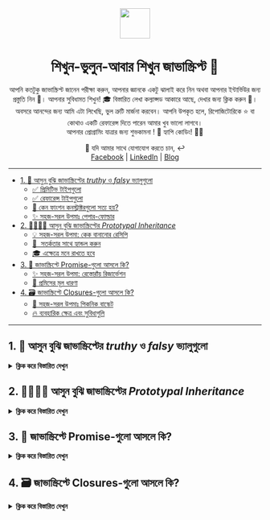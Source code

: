 <div align="center">
  <img height="60" src="https://img.icons8.com/color/344/javascript.png">
  <h1>শিখুন-ভুলুন-আবার শিখুন জাভাস্ক্রিপ্ট 🔄</h1>
</div>

<p align="center">
আপনি কতটুকু জাভাস্ক্রিপ্ট জানেন পরীক্ষা করুন, আপনার জ্ঞানকে একটু ঝালাই করে নিন অথবা আপনার ইন্টার্ভিউর জন্য প্রস্তুতি নিন 💪। আপনার সুবিধামত শিখুন! 🎓 বিস্তারিত লেখা কল্যাপ্সড আকারে আছে, দেখার জন্য ক্লিক করুন 🔽। 
অবসরে আনন্দের জন্য আমি এটা লিখেছি, ভুল ত্রুটি মার্জনা করবেন। আপনি উপকৃত হলে, রিপোজিটোরিকে ⭐️ বা কোথাও একটি  রেফারেন্স দিতে পারেন আমার খুব ভালো লাগবে। <br/>
আপনার প্রোগ্রামিং যাত্রার জন্য শুভকামনা ! 🙏 হ্যাপি কোডিং! 🧑‍💻
</p>

<p align="center">
💬 যদি আমার সাথে যোগাযোগ করতে চান, ↩️ <br/>
<a href="https://www.facebook.com/saiefalemon">Facebook</a> | <a href="https://www.linkedin.com/in/saiefalemon">LinkedIn</a> | <a href="https://www.iamsaief.com/">Blog</a>
</p>

---

- [1. 🧐 আসুন বুঝি জাভাস্ক্রিপ্টের _truthy_ ও _falsy_ ভ্যালুগুলো](#1--আসুন-বুঝি-জাভাস্ক্রিপ্টের-truthy-ও-falsy-ভ্যালুগুলো)
  - [✅ প্রিমিটিভ টাইপগুলো](#প্রিমিটিভ-টাইপগুলো)
  - [✅ রেফারেন্স টাইপগুলো](#রেফারেন্স-টাইপগুলো)
  - [🤔 কেন ফাংশন কনস্ট্রাক্টরগুলো সত্য হয়?](#কেন-ফাংশন-কনস্ট্রাক্টরগুলো-সত্য-হয়)
  - [✨ সহজ-সরল উপমাঃ পেপার-ফোল্ডার](#-সহজ-সরল-উপমাঃ-পেপার-ফোল্ডার)
- [2. 👨‍👩‍👧‍👦 আসুন বুঝি জাভাস্ক্রিপ্টের _Prototypal Inheritance_](#2--আসুন-বুঝি-জাভাস্ক্রিপ্টের-prototypal-inheritance)
  - [💡 সহজ-সরল উপমা: কেক বানানোর রেসিপি](#-সহজ-সরল-উপমা-কেক-বানানোর-রেসিপি)
  - [📝  সতর্কতার সাথে হ্যান্ডল করুন](#-সতর্কতার-সাথে-হ্যান্ডল-করুন)
  - [🎓 এক্ষেত্রে মনে রাখতে হবে](#এক্ষেত্রে-মনে-রাখতে-হবে)
- [3. 🤝 জাভাস্ক্রিপ্টে Promise-গুলো আসলে কি?](#3-জাভাস্ক্রিপ্টে-promise-গুলো-আসলে-কি)
  - [✨ সহজ-সরল উপমা: রেস্তোরাঁয় রিজার্ভেশন](#সহজ-সরল-উপমা-রেস্তোরাঁয়-রিজার্ভেশন)
  - [🧩 প্রমিসের মূল ধারণা](#-প্রমিসের-মূল-ধারণা)
- [4. 🗃️ জাভাস্ক্রিপ্টে Closures-গুলো আসলে কি?](#4-️জাভাস্ক্রিপ্টে-closures-গুলো-আসলে-কি)
  - [🧩 সহজ-সরল উপমাঃ পিকনিক বাস্কেট](#-সহজ-সরল-উপমাঃ-পিকনিক-বাস্কেট)
  - [🔥 ব্যবহারিক ক্ষেত্র এবং সুবিধাগুলি](#ব্যবহারিক-ক্ষেত্র-এবং-সুবিধাগুলি)

---

## 1. 🧐 আসুন বুঝি জাভাস্ক্রিপ্টের _truthy_ ও _falsy_ ভ্যালুগুলো

<details><summary><b>ক্লিক করে বিস্তারিত দেখুন</b></summary>

### ✅ প্রিমিটিভ টাইপগুলো

- 💡 এগুলো একক, অপরিবর্তনীয় ভ্যালুগুলির প্রতিনিধিত্ব করে। জাভাস্ক্রিপ্টের প্রিমিটিভ টাইপগুলো মধ্যে রয়েছে `undefined`, `null`, `boolean`, `number`, `string`, `symbol`, ও `BigInt`।

- 💡 যদি প্রিমিটিভ টাইপের একটি ভ্যালু থাকে যা _মিথ্যা_ বলে বিবেচিত হয় (যেমন `0`, `false`, `""`, `null`, `undefined`, বা `NaN`), তবে এটি বুলিয়ান কনট্যাক্সে মিথ্যা হিসাবে আচরণ করবে।

- 💡 এগুলি সরাসরি মেমরিত সেই অবস্থানে সংরক্ষণ করা হয় যেখানে ভেরিয়েবল তাদের অ্যাক্সেস করে৷

### ✅ রেফারেন্স টাইপগুলো

- 💡 এখানে আবজেক্টগুলি অন্তর্ভুক্ত হয় যেমন `function`, `array`, এবং অন্যান্য `objects` এবং এগুলোর ভ্যালু পরিবর্তনযোগ্য।

- 💡 যখন আপনি একটি রেফারেন্স টাইপ তৈরি করেন, তখন জাভাস্ক্রিপ্ট এটির জন্য মেমরি বরাদ্দ করে এবং আপনি যে ভেরিয়েবলে এটিকে অ্যাসাইন করেন সেটি ঐ মেমরি স্পেসের একটি রেফারেন্স (বা পয়েন্টার) ধরে রাখে, প্রকৃত ডেটা নয়।

- 💡 যেহেতু একটি রেফারেন্স একটি আবজেক্টকে নির্দেশ করে এবং জাভাস্ক্রিপ্টের আবজেক্টগুলি সহজাতভাবেই সত্য, তাই একটি রেফারেন্স টাইপ মিথ্যা হতে পারে না। এমনকি যদি কোনো আবজেক্টের কোন কি-ভ্যালু নাও থাকে (যেমন `{}`) বা কোনো অ্যারের কোনো এলিমেন্ট না থাকে (`[]`), তবুও এটি সত্য কারন বরাদ্দকৃত মেমরি স্পেসের একটি রেফারেন্স থাকে।

### 🤔 কেন ফাংশন কনস্ট্রাক্টরগুলো সত্য হয়?

- 💡 ফাংশন কনস্ট্রাক্টর যেমন `new Number()` বা `new Boolean()` প্রিমিটিভ ভ্যালুগুলোকে ঘিরে একটি অবজেক্ট র‍্যাপার তৈরি করে।

- 💡 অবজেক্টের অভ্যন্তরে প্রিমিটিভ ভ্যালু মিথ্যা হওয়া সত্ত্বেও (`0` বা `false`) অবজেক্টের র‍্যাপার নিজেই একটি রেফারেন্স টাইপ।

- 💡 যেমন আমরা উপরে জেনেছি, রেফারেন্স টাইপ সবসময়ই সত্য কারন তারা একটি মেমরি স্পেসকে রেফার/নির্দেশ করে, নিজ ভ্যালুকে নয়।

### ✨ সহজ-সরল উপমাঃ পেপার-ফোল্ডার

প্রিমিটিভ টাইপগুলোকে কাগজের টুকরো হিসাবে মনে করুন যাতে কিছু লেখা থাকে। যদি কাগজটি ফাঁকা হয় (একটি মিথ্যা মান), এটি কিছুই না থাকার মত বা মিথ্যা। অন্যদিকে, রেফারেন্সের টাইপগুলি ফোল্ডারের মতো (অবজেক্ট) যা এই কাগজগুলি ধরে রাখতে পারে। এমনকি ফোল্ডারটি একটি ফাঁকা কাগজ রাখার জন্য ডিজাইন করা হলেও, ফোল্ডারটি এখনও আছে এবং এটি অবশ্যই কিছু একটা (সত্য)। ফাংশন কনস্ট্রাক্টর যেমন `new Number()` এবং `new Boolean()` একটি লেবেলযুক্ত বিশেষ ফোল্ডারের মতো এবং লেবেলটিতে `0` বা `false` (falsy) লেখা থাকলেও ফোল্ডারটি এখনও একটি বস্তু যা আপনি রেফারেন্স এবং ব্যবহার করতে পারেন (সত্য)।

🧠 মনে রাখবেন, জাভাস্ক্রিপ্টে, ভ্যালুর টাইপ তার **সত্যতা** বা **মিথ্যা** নির্ধারণ করে। সর্বদা গ্যারান্টিযুক্ত সত্য ভ্যালুর জন্য অবজেক্টকেই আপনি প্রথম অগ্রাধিকার দিবেন!

</details>

## 2. 👨‍👩‍👧‍👦 আসুন বুঝি জাভাস্ক্রিপ্টের _Prototypal Inheritance_
<details><summary><b>ক্লিক করে বিস্তারিত দেখুন</b></summary>
<p>

জাভাস্ক্রিপ্টে, একটি `প্রোটোটাইপ` হলো অবজেক্ট তৈরির একটি ব্লুপ্রিন্টের মতো। এটি নিজেই একটি অবজেক্ট, এবং জাভাস্ক্রিপ্টের প্রতিটি ফাংশনের জন্যই একটি প্রোটোটাইপ প্রোপার্টি রয়েছে যা নতুন অবজেক্ট তৈরি করার সময় ব্যবহৃত হয়। এই প্রোটোটাইপ অবজেক্টের মধ্যে প্রয়োজনীয় প্রোপার্টি এবং মেথড গুলো রয়েছে যেন ঐ ফাংশন থেকে তৈরিকৃত অবজেক্টগুলো এদেরকে সুবিধা কাজে লাগাতে পারে।

### 💡 সহজ-সরল উপমা: কেক বানানোর রেসিপি

কল্পনা করুন আপনার কাছে একটি কেকের রেসিপি আছে। এই রেসিপিটিতে আপনার কেক তৈরির জন্য প্রয়োজনীয় সমস্ত পদক্ষেপগুলো এবং উপাদানগুলো অন্তর্ভুক্ত রয়েছে। জাভাস্ক্রিপ্টে, রেসিপিটি `প্রোটোটাইপ`-এর মতো। আপনি যখন এই রেসিপিটি ব্যবহার করে একটি কেক তৈরি করেন, তখন কেক (একটি `অবজেক্ট`) রেসিপি (`প্রোটোটাইপ`) থেকে সমস্ত প্রোপার্টিগুলো উত্তরাধিকার সূত্রে পায়। আপনি যদি রেসিপিতে একটি নতুন পদক্ষেপ যোগ করার সিদ্ধান্ত নেন, যেমন আইসিং যোগ করা, সেই রেসিপি থেকে তৈরি সমস্ত কেকগুলিতেও এখন আইসিং থাকবে।

> ℹ️ একইভাবে, আপনি যখন জাভাস্ক্রিপ্টে একটি কনস্ট্রাক্টর ফাংশন থেকে একটি অবজেক্ট তৈরি করেন, তখন অবজেক্টটি কনস্ট্রাক্টরের প্রোটোটাইপ থেকে সমস্ত প্রোপার্টি এবং মেথড গুলোর উত্তরাধিকারী হয়। এটি একই কনস্ট্রাক্টর থেকে তৈরি সমস্ত বস্তুকে একই প্রোপার্টি এবং মেথড গুলো ভাগাভাগি করার অনুমতি দেয়, যা মেমরি সংরক্ষণ করতে পারে এবং একটি সামঞ্জস্যপূর্ণ কাঠামোর জন্য অনুমতি দেয়।
>
> ℹ️ সুতরাং, প্রোটোটাইপল ইনহেরিটেন্স হল একটি উপায় যার মাধ্যমে জাভাস্ক্রিপ্টের অবজেক্টগুলি প্রোটোটাইপ থেকে প্রোপার্টি এবং মেথড গুলোর উত্তরাধিকারী হতে পারে, অনেকটা একই রেসিপি থেকে কীভাবে একাধিক কেক তৈরি করা যায়। কিন্তু যদি প্রোটোটাইপ থেকে একটি প্রোপার্টি/মেথড মুছে ফেলা হয়, সেই প্রোটোটাইপ থেকে উত্তরাধিকারসূত্রে পাওয়া সমস্ত অবজেক্ট সেই প্রোপার্টি/মেথড-এর অ্যাক্সেস হারাবে।


### 📝  সতর্কতার সাথে হ্যান্ডল করুন
যদিও আপনি ক্রমাগত প্রোটোটাইপগুলিতে কিছু যোগ করতে উৎসাহিত হবেন, এটিকে সাধারণত উৎসাহিত করা হয় না কারণ এটি আপনার কোডে অপ্রত্যাশিত আচরন নিয়ে আসতে পারে, বিশেষ করে যদি লাইব্রেরি বা ফ্রেমওয়ার্কগুলি ব্যবহার করা হয় তারাও প্রোটোটাইপটিকে পরিবর্তন করতে পারে। মনে রাখবেন যে মহান শক্তির সাথে মহান দায়িত্বও আসে। 🙂

### 🎓 এক্ষেত্রে মনে রাখতে হবে
প্রোটোটাইপল ইনহেরিটেন্স হল জাভাস্ক্রিপ্টের একটি শক্তিশালী ফিচার যার মাধ্যমে অবজেক্টের আচরণগুলিকে দক্ষতার সাথে ভাগাভাগি ও বিস্তৃত করা যায়। এটিই জাভাস্ক্রিপ্টকে ডায়নামিক এবং ফ্লেক্সিবল করে তোলে, যা আমাদের আরও পুনঃব্যবহারযোগ্য এবং রক্ষণাবেক্ষণযোগ্য কোড লিখার সক্ষমতা দেয়। 💪

✨ সুতরাং, পরের বার আপনি যখন জাভাস্ক্রিপ্টের অবজেক্টের নিয়ে কাজ করবেন, তখন প্রোটোটাইপের ফ্যামিলি ট্রি মনে রাখবেন এবং কীভাবে এটি শেয়ার করা DNA-এর সাহায্যে আপনার কোডকে শক্তিশালী করে। 🧬

__🧠 এখন যেহেতু আমরা মুল জিনিসটি বঝতে পেরেছি, আসুন নিচের উদাহরণগুলো দেখা যাক।__

**উদাহরনঃ Barking Dog**

```jsx
class Dog {
  constructor(name) {
    this.name = name;
  }
}

Dog.prototype.bark = function () {
  console.log(`Woof I am ${this.name}`);
};

const pet = new Dog('Mara');

pet.bark(); // Outputs: Woof I am Mara
```

**ব্যাখ্যাঃ** কুকুরের name অ্যাসাইন করার জন্য একটি `Dog` ক্লাস তৈরি করা হয়েছে একটি কনস্ট্রাক্টর সহ। `Dog`-এর প্রোটোটাইপে একটি মেথড `bark` যোগ করা হয়েছে, যেটা `Dog`-এর সকল ইন্সট্যান্সকে এই মেথড ব্যবহার করতে দেয়। `Dog` এর একটি নতুন ইন্সট্যান্স তৈরি করা হয়েছে `Mara` নামে, এবং `pet.bark()` কে কল করা হয়, যেটি `Woof I am Mara` কলসলে লগ করে৷

**উদাহরনঃ String.prototype**

```jsx
// Adding a method to String.prototype
String.prototype.shout = function() {
  return this.toUpperCase() + '!!!';
};

let greeting = 'hello';
console.log(greeting.shout()); // Outputs: HELLO!!!
```

**ব্যাখ্যাঃ** এখানে, আমরা `String.prototype`-এ `shout` নামে একটি মেথড যোগ করেছি। এর মানে জাভাস্ক্রিপ্টে তৈরি প্রতিটি স্ট্রিং এখন এই `shout` মেথডের অ্যাক্সেস পাবে। মেথডটি স্ট্রিংটিকে বড় হাতের অক্ষরে রূপান্তর করে এবং বিস্ময়বোধক চিহ্ন যোগ করে।

**উদাহরনঃ Array.prototype**

```jsx
// Adding a method to Array.prototype
Array.prototype.firstElement = function() {
  return this.length > 0 ? this[0] : undefined;
};

let numbers = [1, 2, 3];
console.log(numbers.firstElement()); // Outputs: 1
```

**ব্যাখ্যাঃ** আমরা `Array.prototype`-এ `firstElement` নামে একটি মেথড যোগ করেছি। এই মেথডটি একটি অ্যারের প্রথম এলিমেন্ট রিটার্ন করে যদি তা অ্যারেতে থাকে। এখন, আমরা যেকোন অ্যারে তৈরি করলেই তাতে এই `firstElement` মেথড ব্যাবহার করতে পারব। 

**উদাহরনঃ Object.prototype**

```jsx
// Adding a method to Object.prototype
Object.prototype.keysCount = function() {
  return Object.keys(this).length;
};

let person = { name: 'Alice', age: 25 };
console.log(person.keysCount()); // Outputs: 2
```

**ব্যাখ্যাঃ** আমরা `Object.prototype`-এ `keysCount` নামে একটি মেথড যোগ করেছি। এই মেথডটি একটি অবজেক্টের কী-গুলোর (প্রোপার্টিগুলোর) সংখ্যা রিটার্ন করে। এই মেথডটি `Object.prototype`-এ যোগ করার মাধ্যমে, জাভাস্ক্রিপ্টে তৈরি করা প্রতিটি অবজেক্টে `person` সহ, এখন `keysCount` মেথডের অ্যাক্সেস আছে। যখন আমরা `person.keysCount()` কল করি, তখন এটি `2` আউটপুট দেয় কারন `person`অবজেক্টে দুটি কী/প্রোপার্টি আছে: `name` এবং `age`।

</p>
</details>

## 3. 🤝 জাভাস্ক্রিপ্টে Promise-গুলো আসলে কি?

<details><summary><b>ক্লিক করে বিস্তারিত দেখুন</b></summary>
<p>

একটি প্রোমিস (প্রতিশ্রুতি) হল একটি বিশেষ জাভাস্ক্রিপ্ট অবজেক্ট যা "_প্রোডিউসিং কোড_" কে (যা একটি অ্যাসিঙ্ক্রোনাস অপারেশন সম্পাদন করে) "_কনসিউমিং কোড_"-এর (যা সেই অপারেশনের ফলাফল পরিচালনা করে) সাথে সংযুক্ত করে। এটিকে একটি সাবস্ক্রিপশন লিস্ট হিসাবে ভাবুন: প্রোমিস (প্রতিশ্রুতি) নিশ্চিত করে যে ফলাফলটি প্রস্তুত হলে সকল সাবস্ক্রাইবার কোডে তাকে ব্যবহার করা যাবে৷

### ✨ সহজ-সরল উপমা: রেস্তোরাঁয় রিজার্ভেশন

কল্পনা করুন আপনি আগামী সপ্তাহে আপনার ভাগ্না/ভাগ্নির জন্মদিনের পার্টির জন্য একটি রেস্তোরাঁয় একটি রিজার্ভেশন করছেন। আপনি যখন বুকিং করেন, তখন রেস্তোরাঁ আপনাকে প্রতিশ্রুতি দেয় যে নির্দিষ্ট সময়ে আপনার জন্য একটি টেবিল প্রস্তুত থাকবে। এই উদাহরনে:

- **👉 প্রোডিউসিং কোড:** রেস্তোরাঁর কর্মী যেমন-একজন ওয়েটার, টেবিল প্রস্তুত (প্রতিশ্রুত ফলাফল) করতে যতটা সময় লাগে নিয়েছেন।

- **👉 প্রমিস:** টেবিল রিজার্ভেশন নিজেই প্রতিশ্রুতি হিসাবে কাজ করে। এটি নিশ্চিত করে যে আপনি যখন পৌঁছাবেন তখন টেবিলটি আপনার পার্টির জন্য প্রস্তুত থাকবে।

### 🧩 প্রমিসের মূল ধারণা

1. **একটি প্রমিসের অবস্থাগুলো:**

   - **👉 Pending/অমীমাংসিত:** প্রমিস একটি রেসপন্সের জন্য অপেক্ষা করছে (যেমন টেবিল সেট করার জন্য অপেক্ষা করা)।

   - **👉 Resolved (Fulfilled)/সমাধান করা (পূর্ণ):** প্রমিসটি সফলভাবে একটি ভ্যালু রিটার্ন করেছে (যেমন যখন টেবিলটি প্রস্তুত)।

   - **👉 Rejected/প্রত্যাখ্যান:** প্রমিস একটি ত্রুটির সম্মুখীন হয়েছে (যেমন যখন রেস্তোরাঁটি আপনার রিজার্ভেশনের ব্যবস্থা করতে পারেনি)।

2. **জাভাস্ক্রিপ্টে একটি প্রমিস তৈরি করা:**

   - 👉 আপনি `Promise` কনস্ট্রাক্টরটি ব্যবহার করে একটি প্রমিস তৈরি করতে পারেন। এটি দুটি প্যারামিটার সহ একটি কলব্যাক ফাংশন নেয়: `resolve` এবং `reject`

   - 👉 কলব্যাকের ভিতরে, আপনি আপনার অ্যাসিঙ্ক্রোনাস অপারেশন সম্পন্ন করবেন (যেমন, ডেটা আদান-প্রদান, একটি ইমেজ লোড করা ইত্যাদি)।

   - 👉 সবকিছু ঠিকঠাক থাকলে, আপনি ফলাফলের সাথে `resolve` কল করবেন। যদি কোনো ত্রুটি থাকে, তাহলে আপনি একটি এরর ম্যাসেজ দিয়ে `reject` কল করবেন।

🧠 মনে রাখবেন, প্রমিস আপনাকে অ্যাসিঙ্ক্রোনাস অপারেশনগুলিকে আরও মার্জিতভাবে পরিচালনা করার ফাংশনালিটি দেয়, যা আপনার কোডকে আরও পরিষ্কার করে এবং যুক্তি করা সহজ করে তোলে। যেমন রেস্তোরাঁর রিজার্ভেশনের মতো, তারা নিশ্চিত করে যে ফলাফলটি প্রয়োজনমত পাওয়া যাবে! 🍽️

__🕹️ এখন যেহেতু আমরা মুল জিনিসটি বঝতে পেরেছি, আসুন নিচের উদাহরণগুলো দেখা যাক।__

**উদাহরনঃ প্রমিস তৈরি ও ব্যবহার করা**

```jsx
// Creating a promise
const reservationPromise = new Promise((resolve, reject) => {
  // Simulating an asynchronous operation (e.g., fetching data)
  const condition = true;

  if (condition) {
	  setTimeout(() => {
	    const data = 'Stuff worked!';
	    resolve(data); // Resolve the promise;
	  }, 2000); // Simulating a delay
  } else {
	  setTimeout(() => {
	      reject(Error('Promise is rejected.')); // Reject the promise;
	   }, 2000); // Simulating a delay
  }
});

// Consuming the promise
reservationPromise
  .then(result => {
    console.log('Promise worked!', result); // Handle success
  })
  .catch(err => {
    console.log('Something went wrong!', err.message); // Handle error
  });
```

**ব্যাখ্যাঃ** 
- আমরা একটি প্রমিস তৈরি করেছি `reservationPromise` যা শর্তের ভিত্তিতে ২-সেকেন্ড পরে resolves/reject হয়।
- যদি `condition` `true` হয়, তাহলে এটি কনসলে লগ করে `Promise worked! Stuff worked!`।
- যদি `condition` `false` হয়, এটা লগ করে `Something went wrong! Promise is rejected.` (আপনি ইচ্ছামত এরর ম্যাসেজ কাস্টমাইজ করতে পারেন)।

---

**উদাহরনঃ __Fetch API__-এর সাথে __async/await__-এর ব্যবহার**

```jsx
async function getData() {
  try {
    const response = await fetch('https://jsonplaceholder.typicode.com/posts');
    if (response.status === 200) {
      const data = await response.json(); // Await the JSON parsing
      return data;
    } else {
      throw new Error(`Error fetching data. Status: ${response.status}`);
    }
  } catch (error) {
    console.error('An error occurred:', error.message);
    // Handle the error gracefully (e.g., show a user-friendly message)
    return null;
  }
}

// Usage
try {
  const result = await getData();
  if (result && result.length > 0) {
    console.log('Data received:', result);
  } else {
    console.log('Failed to fetch data.');
  }
} catch (error) {
  console.error('An error occurred during data retrieval:', error.message);
}
```

**ব্যাখ্যাঃ** 

- `getData` ফাংশনটিকে একটি **async function** হিসেবে ডিফাইন করা হয়েছে। এর মানে এটি সর্বদা একটি **প্রমিস** প্রদান করে।
- আমরা `fetch('...')` রিকোয়েস্ট সম্পন্ন হওয়ার জন্য অপেক্ষা করছি এনং এর রেসপন্স হ্যান্ডল করার জন্য সরাসরি `getData()` ফাংশনে `await` ব্যবহার করেছি।
- রেসপন্স স্ট্যাটাস 200 হলে, আমরা JSON ডেটা পার্স করছি - `response.json()`।
- যদি কোনো এরর হয় (যেমন, non-200 স্ট্যাটাস বা নেটওয়ার্ক সমস্যা), আমরা একটি ত্রুটি নিক্ষেপ করি এবং সেটিকে `try`/`catch` ব্লক-এ ধরছি।
- `Usage` সেকশনটিতে দেখানো হয়েছে, কিভাবে `getData()` ফাংশনকে কল করতে হয় এবং রেজাল্ট/এরর হ্যান্ডল করতে হয়।

</p>
</details>

## 4. 🗃️ জাভাস্ক্রিপ্টে Closures-গুলো আসলে কি?

<details><summary><b>ক্লিক করে বিস্তারিত দেখুন</b></summary>

<p>


ক্লোজার জাভাস্ক্রিপ্টের একটি মৌলিক ধারনা। এটি ঘটে যখন একটি ফাংশন এক্সিকিউশন (কার্যকারিতা) শেষ হওয়ার পরেও তার লেক্সিকাল স্কোপ _মনে রাখে_। সহজ কথায়, একটি ক্লোজার একটি ফাংশনকে তার বাইরের (ঘিরে রাখা) ফাংশনের ভেরিয়েবলগুলিতে অ্যাক্সেস বজায় রাখতে দেয় বা মনে রাখে, এমনকি যখন সেই বাইরের ফাংশনটির এক্সিকিউশন সম্পন্ন হয় তখনও।

### 🧩 সহজ-সরল উপমাঃ পিকনিক বাস্কেট

কল্পনা করুন আপনি বন্ধুদের সাথে পিকনিকে যাচ্ছেন। আপনি সমস্ত প্রয়োজনীয় জিনিস সহ একটি পিকনিকের ঝুড়ি প্যাক করুন: স্যান্ডউইচ, ফল, পানীয় এবং আনুষঙ্গিক জিনিসপত্র। আপনি পার্কে যাওয়ার সময়, আপনি আপনার সাথে ঝুড়িটি বহন করেন। এখন, এখানে আকর্ষণীয় অংশ: ঝুড়ি নিজেই একটি ক্লোজারের মত!

**❇️ দ্যা বাস্কেট (Closure):**

- ✨ পিকনিকের ঝুড়ি আপনার পিকনিকের জন্য প্রয়োজনীয় সমস্ত কিছুকে ধারণ/এনক্যাপসুলেট করে।
- ✨ এটি ভেতরের বস্তুগুলোকে __আবদ্ধ করে__ দেয়, সেগুলিকে গোপন ও সুরক্ষিত রাখে৷
- ✨ একইভাবে, জাভাস্ক্রিপ্টে একটি ক্লোজার একটি নির্দিষ্ট কন্ট্যাক্সের/প্রসঙ্গের মধ্যে থাকা ভেরিয়েবল এবং ফাংশনগুলিকে এনক্যাপসুলেট করে রাখে।

**🔥 ক্লোজার কিভাবে কাজ করে?**

1. **ℹ️ লেক্সিকাল স্কোপ:**
   - ✨ জাভাস্ক্রিপ্ট লেক্সিকাল স্কোপিং ব্যবহার করে, যার অর্থ হল ফাংশনগুলোর তাদের ধারণকারী (প্যারেন্ট) ফাংশনে ডিফাইন করা ভেরিয়েবলগুলিতে অ্যাক্সেস রয়েছে৷
   - ✨ যখন একটি ফাংশন ডিফাইন করা হয়, তখন এটি তার আশেপাশের স্কোপকে _ক্যাপচার_ করে বা মনে রাখে, একটি ক্লোজার তৈরি করে।
  
2. **ℹ️ একটি ক্লোজার তৈরি করা:** একটি ক্লোজার তৈরি হয় যখন:
   - ✨ একটি অভ্যন্তরীণ ফাংশনকে একটি বাইরের ফাংশনের মধ্যে ডিফাইন করা হয়।
   - ✨ ভিতরের ফাংশন বাইরের ফাংশন থেকে ভেরিয়েবলকে রেফারেন্স করে।
   - ✨ অভ্যন্তরীণ ফাংশনটিকে রিটার্ন করা হয় অথবা অন্যান্য ফাংশনের আর্গুম্যান্ট হিসেবে পাস করা হয়।

### 🔥 ব্যবহারিক ক্ষেত্র এবং সুবিধাগুলি 

- **ℹ️ ডেটার গোপনীয়তা:**
  - ✨ একটি ক্লোজারের মধ্যে ভেরিয়েবলগুলিকে আবদ্ধ করে, আপনি গোপন ভেরিয়েবল তৈরি করেন।
  - ✨ এই ভেরিয়েবলগুলি শুধুমাত্র ক্লোজারের স্কোপের মধ্যেই অ্যাক্সেসযোগ্য, ডেটার গোপনীয়তা প্রদান করে৷
  - ✨ এই পদ্ধতিটি অবজেক্ট-ওরিয়েন্টেড প্রোগ্রামিং-এর প্রাইভেট মেথডের অনুকরণ করে।

- **ℹ️ বিশেষ ফাংশন (ফাংশন কারখানা):**
  - ✨ আপনি ক্লোজার ব্যবহার করে বিশেষ ফাংশন (ফাংশন কারখানা) তৈরি করতে পারেন। উদাহরণস্বরূপ, একটি ফাংশন বিবেচনা করুন যা একটি প্রারম্ভিক মানের উপর ভিত্তি করে এর সংশ্লিষ্ট আরো ফাংশন তৈরি করে।

- **ℹ️ ইভেন্ট হ্যান্ডলিং:**
  - ✨ যখন আপনি একটি HTML এলিমেন্টের উপর একটি ইভেন্ট হ্যান্ডলার (যেমন একটি ক্লিক ইভেন্ট) সংযুক্ত করেন, আপনি একটি ক্লোজার তৈরি করছেন।
  - ✨ ইভেন্ট হ্যান্ডলার ফাংশন পার্শ্ববর্তী কনট্যাক্স (ভেরিয়েবল, ফাংশন) _মনে রাখে_ - এমনকি এটি এলিমেন্ট থেকে বিচ্ছিন্ন হওয়ার পরেও৷

- **ℹ️ টাইমআউট এবং বিরতি:**
  - ✨ টাইমআউট এবং বিরতি, `setTimeout` or `setInterval` পরিচালনার জন্য ক্লোজার অপরিহার্য।
  - ✨ তারা নিশ্চিত করে যে কলব্যাক এক্সিকিউট করার সময় সঠিক কনট্যাক্স বজায় রাখা হয়েছে।

__🕹️ এখন যেহেতু আমরা মুল জিনিসটি বঝতে পেরেছি, আসুন নিচের উদাহরণগুলো দেখা যাক।__

**উদাহরনঃ Data Privacy**

```jsx
function createCounter() {
  let count = 0;
  return function() {
    count += 1;
    return count;
  };
}

const counter = createCounter();
console.log(counter()); // 1
console.log(counter()); // 2
// 'count' is not accessible from outside the 'createCounter' function.
```

**ব্যাখ্যাঃ** 

- `createCounter` ফাংশন একটি `count` ভেরিয়েবলকে এনক্যাপসুলেট করে। এটি একটি বেনামী ফাংশন রিটার্ন করে যেটিকে কল করা হলে, `count`-কে ১ করে বৃদ্ধি করে এবং সেি ভ্যালুটি রিটার্ন করে।
- `count` ভেরিয়েবলটি গোপন থাকছে এবং সরাসরি `createCounter` এর বাইরে একে অ্যাক্সেস বা পরিবর্তন করা যাবে না।

---

**উদাহরনঃ Function Factories**

```jsx
function makeMultiplier(multiplier) {
  return function(number) {
    return number * multiplier;
  };
}

const double = makeMultiplier(2);
console.log(double(5)); // 10
```

**ব্যাখ্যাঃ**

- `makeMultiplier` ফাংশনটি একটি আর্গুমেন্ট নেয় `multiplier` এবং একটি নতুন ফাংশন রিটার্ন করে। এই রিটার্নকৃত ফাংশনটি একটি আর্গুমেন্ট নেয় `number` এবং `number` ও `multiplier` এর গুণফল রিটার্ন করে।
- `makeMultiplier` দ্বারা তৈরি প্রতিটি ফাংশন তার নিজস্ব `multiplier` মান ধরে রাখে।

---

**উদাহরনঃ Event Handling**

```jsx
let countClicks = (function() {
  let count = 0;
  return function() {
    count += 1;
    console.log(`Button clicked ${count} times`);
  };
})();

document.getElementById('myButton').addEventListener('click', countClicks);
```

**ব্যাখ্যাঃ**

- `countClicks`-টি IIFE (তাৎক্ষণিকভাবে কল করা ফাংশন এক্সপ্রেশন) ক্লিক সংখ্যা গণনার জন্য একটি গোপন `count` ভেরিয়েবল তৈরি করে।
- রিটার্নকৃত ফাংশনটি ক্লিকের জন্য একটি ইভেন্ট হ্যান্ডলার হিসাবে ব্যবহৃত হয়েছে, যা গণনা ১ করে বৃদ্ধি করে এবং ভ্যালুটিকে কনসলে লগ করে।

---

**উদাহরনঃ Timeouts and Intervals**

```jsx
function delayedAlert(message, delay) {
  setTimeout(function() {
    alert(message);
  }, delay);
}

delayedAlert('Hello after 2 seconds', 2000);
```

**ব্যাখ্যাঃ** 

- `delayedAlert` ফাংশনটি একটি ক্লোজার প্রদর্শন করে যেখানে `setTimeout`-এর ভিতরে বেনামী ফাংশন `message` এবং `delay` প্যারামিটারগুলোকে ব্যবহার করছে।
- এমনকি `delayedAlert` এক্সিকিউশন শেষ হওয়ার পরেও, কলব্যাক ফাংশন এখনও `message` এবং `delay`-কে অ্যাক্সেস করতে পারে।

</p>
</details>
